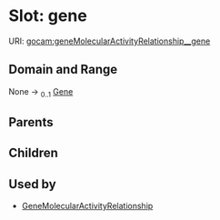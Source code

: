 
# Slot: gene




URI: [gocam:geneMolecularActivityRelationship__gene](http://w3id.org/ontogpt/gocam/geneMolecularActivityRelationship__gene)


## Domain and Range

None &#8594;  <sub>0..1</sub> [Gene](Gene.md)

## Parents


## Children


## Used by

 * [GeneMolecularActivityRelationship](GeneMolecularActivityRelationship.md)
